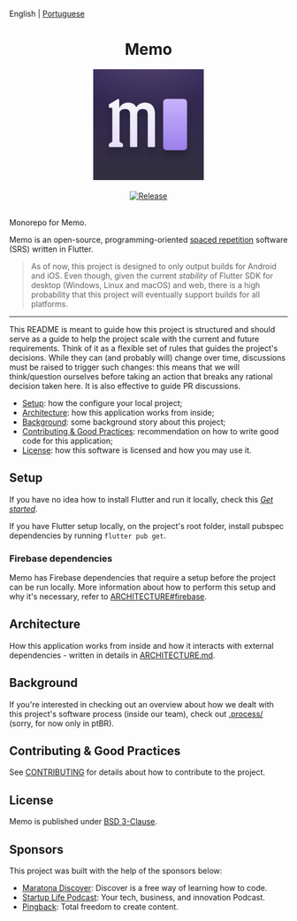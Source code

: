 English | [Portuguese](README_ptbr.md)

<div align="center">
  <h1>Memo</h1>
  <img src="https://raw.githubusercontent.com/olmps/memo/master/assets/icon.png" alt="Memo Icon" width="200">
  <br>
  <br>
  <a href="https://github.com/olmps/memo/actions/workflows/release.yml">
    <img src="https://github.com/olmps/memo/actions/workflows/release.yml/badge.svg" alt="Release">
  </a>
  <br>
  <br>
</div>

Monorepo for Memo.

Memo is an open-source, programming-oriented [spaced repetition](https://en.wikipedia.org/wiki/Spaced_repetition)
software (SRS) written in Flutter.

> As of now, this project is designed to only output builds for Android and iOS. Even though, given the current
> _stability_ of Flutter SDK for desktop (Windows, Linux and macOS) and web, there is a high probability that this
> project will eventually support builds for all platforms.

---

This README is meant to guide how this project is structured and should serve as a guide to help the project scale with
the current and future requirements. Think of it as a flexible set of rules that guides the project's decisions. While
they can (and probably will) change over time, discussions must be raised to trigger such changes: this means that
we will think/question ourselves before taking an action that breaks any rational decision taken here. It is also
effective to guide PR discussions.

- [Setup](#setup): how the configure your local project;
- [Architecture](#architecture): how this application works from inside;
- [Background](#background): some background story about this project;
- [Contributing & Good Practices](#contributing--good-practices): recommendation on how to write good code for this
  application;
- [License](#license): how this software is licensed and how you may use it.

## Setup

If you have no idea how to install Flutter and run it locally, check this
[_Get started_](https://flutter.dev/docs/get-started/install).

If you have Flutter setup locally, on the project's root folder, install pubspec dependencies by running
`flutter pub get`.

### Firebase dependencies

Memo has Firebase dependencies that require a setup before the project can be run locally. More information about how to
perform this setup and why it's necessary, refer to [ARCHITECTURE#firebase](ARCHITECTURE.md#firebase).

## Architecture

How this application works from inside and how it interacts with external dependencies - written in details in
[ARCHITECTURE.md](ARCHITECTURE.md).

## Background

If you're interested in checking out an overview about how we dealt with this project's software process (inside our 
team), check out [.process/](.process/README.md) (sorry, for now only in ptBR).

## Contributing & Good Practices

See [CONTRIBUTING](CONTRIBUTING.md) for details about how to contribute to the project.

## License

Memo is published under [BSD 3-Clause](LICENSE).

## Sponsors

This project was built with the help of the sponsors below:

- [Maratona Discover](https://bit.ly/lucas-montano-maratonadiscover): Discover is a free way of learning how to code.
- [Startup Life Podcast](https://bit.ly/lucas-montano-startup-life): Your tech, business, and innovation Podcast.
- [Pingback](https://bit.ly/lucas-montano-pingback): Total freedom to create content.
